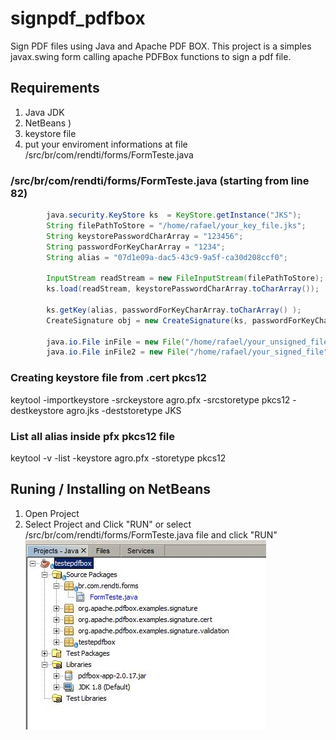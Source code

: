 # signpdf_pdfbox 

Sign PDF  files using Java and Apache PDF BOX. This project is a simples javax.swing form calling apache PDFBox functions to sign a pdf file.

## Requirements
1. Java JDK
2. NetBeans )
2. keystore file 
3. put your enviroment informations at file  /src/br/com/rendti/forms/FormTeste.java

### /src/br/com/rendti/forms/FormTeste.java (starting from line 82)
```java
        java.security.KeyStore ks  = KeyStore.getInstance("JKS");
        String filePathToStore = "/home/rafael/your_key_file.jks";
        String keystorePasswordCharArray = "123456";
        String passwordForKeyCharArray = "1234";
        String alias = "07d1e09a-dac5-43c9-9a5f-ca30d208ccf0";
		
        InputStream readStream = new FileInputStream(filePathToStore);
        ks.load(readStream, keystorePasswordCharArray.toCharArray());
        
        ks.getKey(alias, passwordForKeyCharArray.toCharArray() );
        CreateSignature obj = new CreateSignature(ks, passwordForKeyCharArray.toCharArray());
		
        java.io.File inFile = new File("/home/rafael/your_unsigned_file.pdf");
        java.io.File inFile2 = new File("/home/rafael/your_signed_file");
```

### Creating keystore file from .cert pkcs12
keytool -importkeystore -srckeystore agro.pfx -srcstoretype pkcs12 -destkeystore agro.jks -deststoretype JKS


### List all alias inside pfx pkcs12 file
keytool -v -list -keystore agro.pfx -storetype pkcs12

## Runing / Installing on NetBeans
1. Open Project
2.  Select Project and Click "RUN" or select /src/br/com/rendti/forms/FormTeste.java file and click "RUN"
![Screenshot](Capture.JPG)




